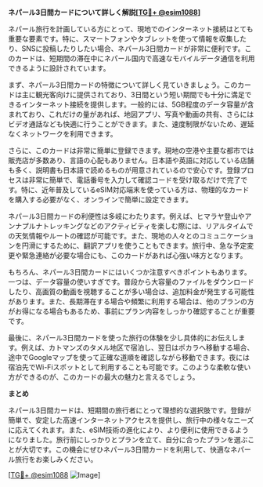 **ネパール3日間カードについて詳しく解説[[TG💪+ @esim1088](https://t.me/s/esim1088)]**

ネパール旅行を計画している方にとって、現地でのインターネット接続はとても重要な要素です。特に、スマートフォンやタブレットを使って情報を収集したり、SNSに投稿したりしたい場合、ネパール3日間カードが非常に便利です。このカードは、短期間の滞在中にネパール国内で高速なモバイルデータ通信を利用できるように設計されています。

まず、ネパール3日間カードの特徴について詳しく見ていきましょう。このカードは主に観光客向けに提供されており、3日間という短い期間でも十分に満足できるインターネット接続を提供します。一般的には、5GB程度のデータ容量が含まれており、これだけの量があれば、地図アプリ、写真や動画の共有、さらにはビデオ通話なども快適に行うことができます。また、速度制限がないため、遅延なくネットワークを利用できます。

さらに、このカードは非常に簡単に登録できます。現地の空港や主要な都市では販売店が多数あり、言語の心配もありません。日本語や英語に対応している店舗も多く、説明書も日本語で読めるものが用意されているので安心です。登録プロセスは非常に簡単で、電話番号を入力して確認コードを受け取るだけで完了です。特に、近年普及しているeSIM対応端末を使っている方は、物理的なカードを購入する必要がなく、オンラインで簡単に設定できます。

ネパール3日間カードの利便性は多岐にわたります。例えば、ヒマラヤ登山やアンナプルナトレッキングなどのアクティビティを楽しむ際には、リアルタイムでの天気情報やルートの確認が可能です。また、現地の人々とのコミュニケーションを円滑にするために、翻訳アプリを使うこともできます。旅行中、急な予定変更や緊急連絡が必要な場合にも、このカードがあれば心強い味方となります。

もちろん、ネパール3日間カードにはいくつか注意すべきポイントもあります。一つは、データ容量の使いすぎです。普段から大容量のファイルをダウンロードしたり、高画質の動画を視聴することが多い場合は、追加料金が発生する可能性があります。また、長期滞在する場合や頻繁に利用する場合は、他のプランの方がお得になる場合もあるため、事前にプラン内容をしっかり確認することが重要です。

最後に、ネパール3日間カードを使った旅行の体験を少し具体的にお伝えします。例えば、カトマンズのタメル地区で宿泊し、翌日はポカラへ移動する場合、途中でGoogleマップを使って正確な道順を確認しながら移動できます。夜には宿泊先でWi-Fiスポットとして利用することも可能です。このような柔軟な使い方ができるのが、このカードの最大の魅力と言えるでしょう。

**まとめ**

ネパール3日間カードは、短期間の旅行者にとって理想的な選択肢です。登録が簡単で、安定した高速インターネットアクセスを提供し、旅行中の様々なニーズに応えてくれます。また、eSIM技術の進化により、より便利に使用できるようになりました。旅行前にしっかりとプランを立て、自分に合ったプランを選ぶことが大切です。この機会にぜひネパール3日間カードを利用して、快適なネパール旅行をお楽しみください。

[[TG💪+ @esim1088](https://t.me/s/esim1088) ![Image](https://i.postimg.cc/Y0z9fWf4/image.png)]